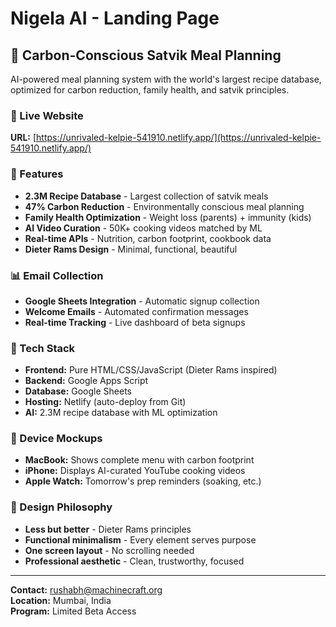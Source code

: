 # Nigela AI - Landing Page

## 🌱 Carbon-Conscious Satvik Meal Planning

AI-powered meal planning system with the world's largest recipe database, optimized for carbon reduction, family health, and satvik principles.

### 🚀 Live Website
**URL:** [https://unrivaled-kelpie-541910.netlify.app/](https://unrivaled-kelpie-541910.netlify.app/)

### 🎯 Features
- **2.3M Recipe Database** - Largest collection of satvik meals
- **47% Carbon Reduction** - Environmentally conscious meal planning  
- **Family Health Optimization** - Weight loss (parents) + immunity (kids)
- **AI Video Curation** - 50K+ cooking videos matched by ML
- **Real-time APIs** - Nutrition, carbon footprint, cookbook data
- **Dieter Rams Design** - Minimal, functional, beautiful

### 📊 Email Collection
- **Google Sheets Integration** - Automatic signup collection
- **Welcome Emails** - Automated confirmation messages
- **Real-time Tracking** - Live dashboard of beta signups

### 🔧 Tech Stack
- **Frontend:** Pure HTML/CSS/JavaScript (Dieter Rams inspired)
- **Backend:** Google Apps Script
- **Database:** Google Sheets
- **Hosting:** Netlify (auto-deploy from Git)
- **AI:** 2.3M recipe database with ML optimization

### 📱 Device Mockups
- **MacBook:** Shows complete menu with carbon footprint
- **iPhone:** Displays AI-curated YouTube cooking videos  
- **Apple Watch:** Tomorrow's prep reminders (soaking, etc.)

### 🎨 Design Philosophy
- **Less but better** - Dieter Rams principles
- **Functional minimalism** - Every element serves purpose
- **One screen layout** - No scrolling needed
- **Professional aesthetic** - Clean, trustworthy, focused

---

**Contact:** rushabh@machinecraft.org  
**Location:** Mumbai, India  
**Program:** Limited Beta Access
